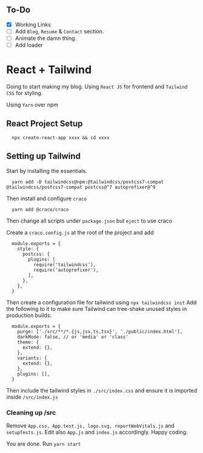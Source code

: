 ## To-Do
- [x] Working Links
- [ ] Add `Blog`, `Resume` & `Contact` section.
- [ ] Animate the damn thing.
- [ ] Add loader

# React + Tailwind
Going to start making my blog.
Using `React JS` for frontend and `Tailwind CSS` for styling.

Using `Yarn` over npm

## React Project Setup
```
  npx create-react-app xxxx && cd xxxx
```

## Setting up Tailwind
Start by installing the essentials.
```
  yarn add -D tailwindcss@npm:@tailwindcss/postcss7-compat @tailwindcss/postcss7-compat postcss@^7 autoprefixer@^9
```

Then install and configure `craco`
```
  yarn add @craco/craco
```
Then change all scripts under `package.json` but `eject` to use craco

Create a `craco.config.js` at the root of the project and add 
```
  module.exports = {
    style: {
      postcss: {
        plugins: [
          require('tailwindcss'),
          require('autoprefixer'),
        ],
      },
    },
  }
```

Then create a configuration file for tailwind using `npx tailwindcss init`
Add the following to it to make sure Tailwind can tree-shake unused styles in production builds:
```
  module.exports = {
    purge: ['./src/**/*.{js,jsx,ts,tsx}', './public/index.html'],
    darkMode: false, // or 'media' or 'class'
    theme: {
      extend: {},
    },
    variants: {
      extend: {},
    },
    plugins: [],
  }
```

Then include the tailwind styles in `./src/index.css` and ensure it is imported inside `/src/index.js`


### Cleaning up /src
Remove `App.css, App.test.js, logo.svg, reportWebVitals.js` and `setupTests.js`.
Edit also `App.js` and `index.js` accordingly.
Happy coding.

You are done. Run `yarn start`